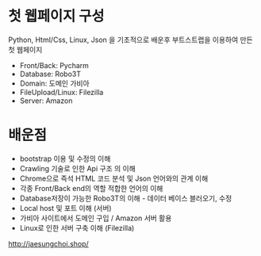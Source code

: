 # 첫 웹페이지 구성

Python, Html/Css, Linux, Json 을 기초적으로 배운후 부트스트랩을 이용하여 만든 첫 웹페이지

* Front/Back: Pycharm
* Database: Robo3T
* Domain: 도메인 가비아
* FileUpload/Linux: Filezilla
* Server: Amazon

# 배운점

* bootstrap 이용 및 수정의 이해
* Crawling 기술로 인한 Api 구조 의 이해
* Chrome으로 즉석 HTML 코드 분석 및 Json 언어와의 관계 이해
* 각종 Front/Back end의 역할 적합한 언어의 이해
* Database저장이 가능한 Robo3T의 이해 - 데이터 베이스 블러오기, 수정
* Local host 및 포트 이해 (서버)
* 가비아 사이트에서 도메인 구입 / Amazon 서버 활용
* Linux로 인한 서버 구축 이해 (Filezilla)

http://jaesungchoi.shop/
